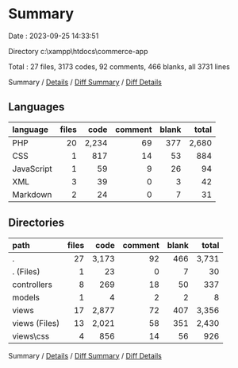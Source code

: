 # Summary

Date : 2023-09-25 14:33:51

Directory c:\\xampp\\htdocs\\commerce-app

Total : 27 files,  3173 codes, 92 comments, 466 blanks, all 3731 lines

Summary / [Details](details.md) / [Diff Summary](diff.md) / [Diff Details](diff-details.md)

## Languages
| language | files | code | comment | blank | total |
| :--- | ---: | ---: | ---: | ---: | ---: |
| PHP | 20 | 2,234 | 69 | 377 | 2,680 |
| CSS | 1 | 817 | 14 | 53 | 884 |
| JavaScript | 1 | 59 | 9 | 26 | 94 |
| XML | 3 | 39 | 0 | 3 | 42 |
| Markdown | 2 | 24 | 0 | 7 | 31 |

## Directories
| path | files | code | comment | blank | total |
| :--- | ---: | ---: | ---: | ---: | ---: |
| . | 27 | 3,173 | 92 | 466 | 3,731 |
| . (Files) | 1 | 23 | 0 | 7 | 30 |
| controllers | 8 | 269 | 18 | 50 | 337 |
| models | 1 | 4 | 2 | 2 | 8 |
| views | 17 | 2,877 | 72 | 407 | 3,356 |
| views (Files) | 13 | 2,021 | 58 | 351 | 2,430 |
| views\\css | 4 | 856 | 14 | 56 | 926 |

Summary / [Details](details.md) / [Diff Summary](diff.md) / [Diff Details](diff-details.md)
